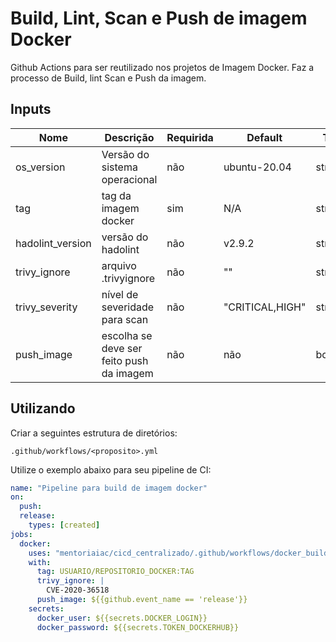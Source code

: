# Build, Lint, Scan e Push de imagem Docker
Github Actions para ser reutilizado nos projetos de Imagem Docker. Faz a processo de Build, lint Scan e Push da imagem. 

## Inputs
| Nome | Descrição | Requirida |Default | Type |
|------|-----------|-----------|--------|------|
| os_version | Versão do sistema operacional | não | ubuntu-20.04 | string |
| tag | tag da imagem docker | sim | N/A | string |
| hadolint_version | versão do hadolint | não | v2.9.2 | string |
| trivy_ignore | arquivo .trivyignore | não | "" | string |
| trivy_severity | nível de severidade para scan | não | "CRITICAL,HIGH" | string |
| push_image | escolha se deve ser feito push da imagem | não | não | boolean |

## Utilizando 
Criar a seguintes estrutura de diretórios: 

`.github/workflows/<proposito>.yml`

Utilize o exemplo abaixo para seu pipeline de CI:

```yaml
name: "Pipeline para build de imagem docker"
on:
  push:
  release:
    types: [created]
jobs:
  docker:
    uses: "mentoriaiac/cicd_centralizado/.github/workflows/docker_build.yaml@v1"
    with:
      tag: USUARIO/REPOSITORIO_DOCKER:TAG
      trivy_ignore: |
        CVE-2020-36518
      push_image: ${{github.event_name == 'release'}}
    secrets:
      docker_user: ${{secrets.DOCKER_LOGIN}}
      docker_password: ${{secrets.TOKEN_DOCKERHUB}}
```
